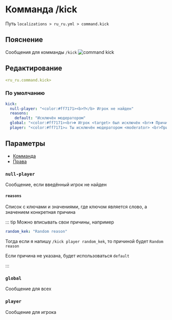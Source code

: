 # Комманда /kick
Путь `localizations > ru_ru.yml > command.kick`

## Пояснение
Сообщения для комманды `/kick`
![command kick](/commandkick.png)

## Редактирование
```yaml
<ru_ru.command.kick>
```

### По умолчанию
```yaml
kick:
  null-player: "<color:#ff7171><b>⁉</b> Игрок не найден"
  reasons:
    default: "Исключён модератором"
  global: "<color:#ff7171><br>⏵ Игрок <target> был исключён <br>⏵ Причина: <message> <br>⏵ Модератор: <display_name><br>"
  player: "<color:#ff7171>☠ Ты исключён модератором <moderator> <br>Причина: <message>"
```

## Параметры

- [Комманда](/docs/command/kick/)
- [Права](/docs/permission/command/kick/)

### `null-player`

Сообщение, если введённый игрок не найден

#### `reasons`

Список с ключами и значениями, где ключом является слово, а значением конкретная причина

::: tip Можно вписывать свои причины, например
```yaml
random_kek: "Random reason"
```
Тогда если я напишу `/kick player random_kek`, то причиной будет `Random reason`

Если причина не указана, будет использоваться `default`

:::

### `global`

Сообщение для всех

### `player`

Сообщение для игрока

